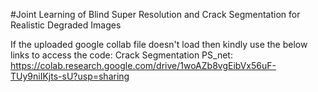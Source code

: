 #Joint Learning of Blind Super Resolution and Crack Segmentation for Realistic Degraded Images

If the uploaded google collab file doesn't load then kindly use the below links to access the code:
Crack Segmentation PS_net: https://colab.research.google.com/drive/1woAZb8vgEibVx56uF-TUy9niIKjts-sU?usp=sharing
